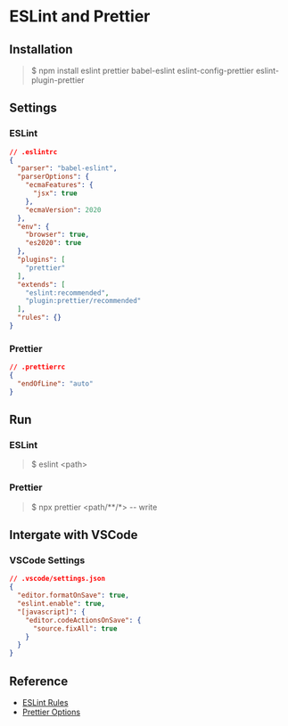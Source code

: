 # ESLint and Prettier

## Installation

> $ npm install eslint prettier babel-eslint eslint-config-prettier eslint-plugin-prettier

## Settings

### ESLint

```json
// .eslintrc
{
  "parser": "babel-eslint",
  "parserOptions": {
    "ecmaFeatures": {
      "jsx": true
    },
    "ecmaVersion": 2020
  },
  "env": {
    "browser": true,
    "es2020": true
  },
  "plugins": [
    "prettier"
  ],
  "extends": [
    "eslint:recommended",
    "plugin:prettier/recommended"
  ],
  "rules": {}
}
```

### Prettier

```json
// .prettierrc
{
  "endOfLine": "auto"
}
```

## Run

### ESLint

> $ eslint \<path>

### Prettier

> $ npx prettier \<path/**/*> -- write

## Intergate with VSCode

### VSCode Settings

```json
// .vscode/settings.json
{
  "editor.formatOnSave": true,
  "eslint.enable": true,
  "[javascript]": {
    "editor.codeActionsOnSave": {
      "source.fixAll": true
    }
  }
}
```

## Reference

* [ESLint Rules](https://eslint.org/docs/rules)
* [Prettier Options](https://prettier.io/docs/en/options.html)
